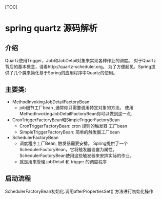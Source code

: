 [TOC]



# spring quartz 源码解析

## 介绍

Quartz使用Trigger，Job和JobDetail对象来实现各种作业的调度。 对于Quartz背后的基本概念，请看http://quartz-scheduler.org。 为了方便起见，Spring提供了几个类来简化基于Spring的应用程序中Quartz的使用。

## 主要类:

- MethodInvokingJobDetailFactoryBean
  - job细节工厂bean ,通常你只需要调用特定对象的方法。 使用MethodInvokingJobDetailFactoryBean你可以做到这一点.
- CronTriggerFactoryBean和SimpleTriggerFactoryBean
  - CronTriggerFactoryBean: cron 规则的触发器 工厂bean
  - SimpleTriggerFactoryBean: 简单的触发器工厂bean
- SchedulerFactoryBean
  - 调度程序工厂Bean, 触发器需要安排。 Spring提供了一个SchedulerFactoryBean，它将触发器设置为属性。 SchedulerFactoryBean使用这些触发器来安排实际的作业。
  - 就是用来管理 jobDetail 和 trigger 的调度程序



## 启动流程

SchedulerFactoryBean初始化.调用afterPropertiesSet() 方法进行初始化操作

